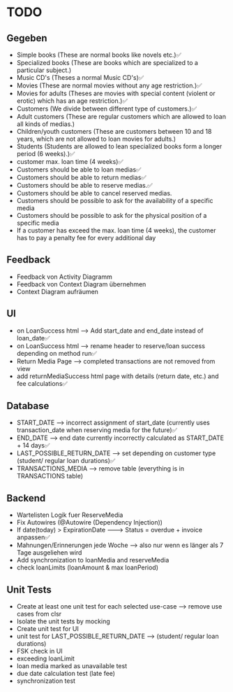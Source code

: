 # TODO

## Gegeben

- Simple books (These are normal books like novels etc.)✅
- Specialized books (These are books which are specialized to a particular subject.)
- Music CD's (Theses a normal Music CD's)✅
- Movies (These are normal movies without any age restriction.)✅
- Movies for adults (Theses are movies with special content (violent or erotic) which has an age restriction.)✅
- Customers (We divide between different type of customers.)✅
- Adult customers (These are regular customers which are allowed to loan all kinds of medias.)
- Children/youth customers (These are customers between 10 and 18 years, which are not allowed to loan movies for adults.)
- Students (Students are allowed to lean specialized books form a longer period (6 weeks).)✅
- customer max. loan time (4 weeks)✅
- Customers should be able to loan medias✅
- Customers should be able to return medias✅
- Customers should be able to reserve medias.✅
- Customers should be able to cancel reserved medias.
- Customers should be possible to ask for the availability of a specific media
- Customers should be possible to ask for the physical position of a specific media
- If a customer has exceed the max. loan time (4 weeks), the customer has to pay a penalty fee for every additional day

## Feedback

- Feedback von Activity Diagramm
- Feedback von Context Diagram übernehmen
- Context Diagram aufräumen

## UI

- on LoanSuccess html --> Add start_date and end_date instead of loan_date✅
- on LoanSuccess html --> rename header to reserve/loan success depending on method run✅
- Return Media Page --> completed transactions are not removed from view
- add returnMediaSuccess html page with details (return date, etc.) and fee calculations✅

## Database

- START_DATE --> incorrect assignment of start_date (currently uses transaction_date when reserving media for the future)✅
- END_DATE --> end date currently incorrectly calculated as START_DATE + 14 days✅
- LAST_POSSIBLE_RETURN_DATE --> set depending on customer type (student/ regular loan durations)✅
- TRANSACTIONS_MEDIA --> remove table (everything is in TRANSACTIONS table)

## Backend

- Wartelisten Logik fuer ReserveMedia
- Fix Autowires (@Autowire (Dependency Injection))
- If date(today) > ExpirationDate ---> Status = overdue + invoice anpassen✅
- Mahnungen/Erinnerungen jede Woche --> also nur wenn es länger als 7 Tage ausgeliehen wird
- Add synchronization to loanMedia and reserveMedia
- check loanLimits (loanAmount & max loanPeriod)

## Unit Tests

- Create at least one unit test for each selected use-case --> remove use cases from clsr
- Isolate the unit tests by mocking
- Create unit test for UI
- unit test for LAST_POSSIBLE_RETURN_DATE --> (student/ regular loan durations)
- FSK check in UI
- exceeding loanLimit
- loan media marked as unavailable test
- due date calculation test (late fee)
- synchronization test
